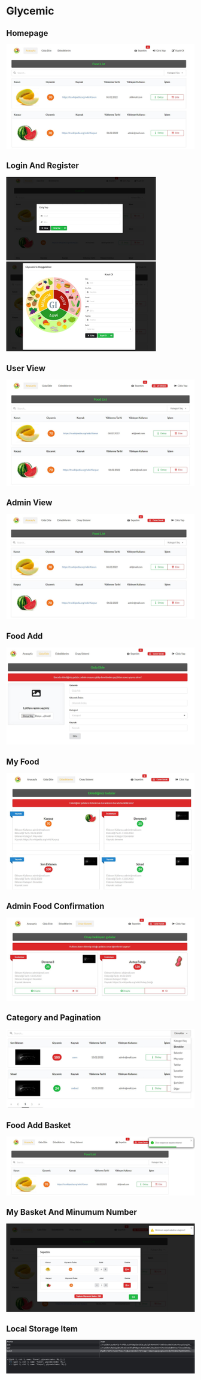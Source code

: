 # Glycemic

## Homepage
<img src="https://github.com/canersavak/glycemic/blob/master/assets/images/home%20page.JPG"/>

## Login And Register
<img src="https://github.com/canersavak/glycemic/blob/master/assets/images/log%20in.JPG" width="400"/><img src="https://github.com/canersavak/glycemic/blob/master/assets/images/sign%20up.JPG" width="400"/>

## User View
<img src="https://github.com/canersavak/glycemic/blob/master/assets/images/user%20view.JPG"/>

## Admin View
<img src="https://github.com/canersavak/glycemic/blob/master/assets/images/admin%20view.JPG"/>

## Food Add
<img src="https://github.com/canersavak/glycemic/blob/master/assets/images/foodadd.JPG"/>

## My Food
<img src="https://github.com/canersavak/glycemic/blob/master/assets/images/my%20food.JPG"/>

## Admin Food Confirmation
<img src="https://github.com/canersavak/glycemic/blob/master/assets/images/admin%20food%20enabled.JPG"/>

## Category and Pagination
<img src="https://github.com/canersavak/glycemic/blob/master/assets/images/category%20and%20pagination.JPG"/>

## Food Add Basket
<img src="https://github.com/canersavak/glycemic/blob/master/assets/images/food%20basket%20add.JPG"/>

## My Basket And Minumum Number
<img src="https://github.com/canersavak/glycemic/blob/master/assets/images/mınımum%20basket%20food.JPG" />

## Local Storage Item
<img src="https://github.com/canersavak/glycemic/blob/master/assets/images/local%20storage.JPG" />
